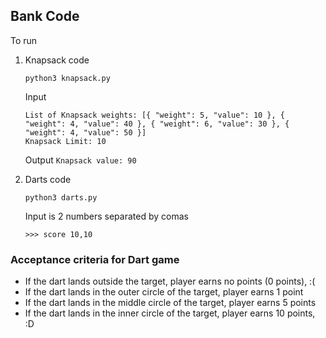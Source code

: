 ## Bank Code

To run
1. Knapsack code

    ```python3 knapsack.py```
    
    Input
    ```
    List of Knapsack weights: [{ "weight": 5, "value": 10 }, { "weight": 4, "value": 40 }, { "weight": 6, "value": 30 }, { "weight": 4, "value": 50 }]
    Knapsack Limit: 10
    ```
    
    Output
    ```Knapsack value: 90```


2. Darts code

    ``python3 darts.py``

    Input is 2 numbers separated by comas

    ```>>> score 10,10```


### Acceptance criteria for Dart game

- If the dart lands outside the target, player earns no points (0 points), :(
- If the dart lands in the outer circle of the target, player earns 1 point
- If the dart lands in the middle circle of the target, player earns 5 points
- If the dart lands in the inner circle of the target, player earns 10 points, :D
